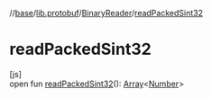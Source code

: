 //[base](../../../index.md)/[lib.protobuf](../index.md)/[BinaryReader](index.md)/[readPackedSint32](read-packed-sint32.md)

# readPackedSint32

[js]\
open fun [readPackedSint32](read-packed-sint32.md)(): [Array](https://kotlinlang.org/api/latest/jvm/stdlib/kotlin/-array/index.html)&lt;[Number](https://kotlinlang.org/api/latest/jvm/stdlib/kotlin/-number/index.html)&gt;
